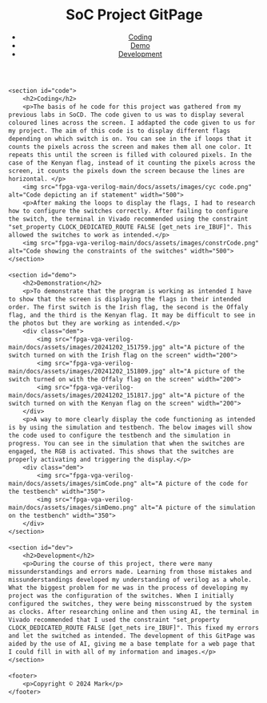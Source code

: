 <head>
    <meta name="viewport" content="width=device-width, initial-scale=1.0">
    <title>SoC Project GitPage</title>
    <link rel="stylesheet" href="styles.css">
</head>

<body>
    <header>
        <h1>SoC Project GitPage</h1>
        <nav>
            <ul>
                <li><a href="#code">Coding</a></li>
                <li><a href="#demo">Demo</a></li>
                <li><a href="#dev">Development</a></li>
            </ul>
        </nav>
    </header>

    <section id="code">
        <h2>Coding</h2>
        <p>The basis of he code for this project was gathered from my previous labs in SoCD. The code given to us was to display several coloured lines across the screen. I addapted the code given to us for my project. The aim of this code is to display different flags depending on which switch is on. You can see in the if loops that it counts the pixels across the screen and makes them all one color. It repeats this until the screen is filled with coloured pixels. In the case of the Kenyan flag, instead of it counting the pixels across the screen, it counts the pixels down the screen because the lines are horizontal. </p> 
        <img src="fpga-vga-verilog-main/docs/assets/images/cyc code.png" alt="Code depicting an if statement" width="500">
        <p>After making the loops to display the flags, I had to research how to configure the switches correctly. After failing to configure the switch, the terminal in Vivado recommended using the constraint "set_property CLOCK_DEDICATED_ROUTE FALSE [get_nets ire_IBUF]". This allowed the switches to work as intended.</p>
        <img src="fpga-vga-verilog-main/docs/assets/images/constrCode.png" alt="Code showing the constraints of the switches" width="500">
    </section>

    <section id="demo">
        <h2>Demonstration</h2>
        <p>To demonstrate that the program is working as intended I have to show that the screen is displaying the flags in their intended order. The first switch is the Irish flag, the second is the Offaly flag, and the third is the Kenyan flag. It may be difficult to see in the photos but they are working as intended.</p>
        <div class="dem">
            <img src="fpga-vga-verilog-main/docs/assets/images/20241202_151759.jpg" alt="A picture of the switch turned on with the Irish flag on the screen" width="200">
            <img src="fpga-vga-verilog-main/docs/assets/images/20241202_151809.jpg" alt="A picture of the switch turned on with the Offaly flag on the screen" width="200">
            <img src="fpga-vga-verilog-main/docs/assets/images/20241202_151817.jpg" alt="A picture of the switch turned on with the Kenyan flag on the screen" width="200">
        </div>
        <p>A way to more clearly display the code functioning as intended is by using the simulation and testbench. The below images will show the code used to configure the testbench and the simulation in progress. You can see in the simulation that when the switches are engaged, the RGB is activated. This shows that the switches are properly activating and triggering the display.</p>
        <div class="dem">
            <img src="fpga-vga-verilog-main/docs/assets/images/simCode.png" alt="A picture of the code for the testbench" width="350">
            <img src="fpga-vga-verilog-main/docs/assets/images/simDemo.png" alt="A picture of the simulation on the testbench" width="350">
        </div>
    </section>

    <section id="dev">
        <h2>Development</h2>
        <p>During the course of this project, there were many missunderstandings and errors made. Learning from those mistakes and missunderstandings developed my understanding of verilog as a whole. What the biggest problem for me was in the process of developing my project was the configuration of the switches. When I initially configured the switches, they were being missconstrued by the system as clocks. After researching online and then using AI, the terminal in Vivado recommended that I used the constraint "set_property CLOCK_DEDICATED_ROUTE FALSE [get_nets ire_IBUF]". This fixed my errors and let the switched as intended. The development of this GitPage was aided by the use of AI, giving me a base template for a web page that I could fill in with all of my information and images.</p>
    </section>

    <footer>
        <p>Copyright © 2024 Mark</p>
    </footer>
</body>

